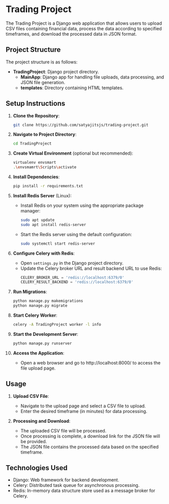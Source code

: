 # Trading Project

The Trading Project is a Django web application that allows users to upload CSV files containing financial data, process the data according to specified timeframes, and download the processed data in JSON format.

## Project Structure

The project structure is as follows:

- **TradingProject**: Django project directory.
  - **MainApp**: Django app for handling file uploads, data processing, and JSON file generation.
  - **templates**: Directory containing HTML templates.

## Setup Instructions

1. **Clone the Repository**:
   ```bash
   git clone https://github.com/satyajitsjs/trading-project.git
   ```

2. **Navigate to Project Directory**:
   ```bash
   cd TradingProject
   ```

3. **Create Virtual Environment** (optional but recommended):
   ```bash
   virtualenv envsmart
   .\envsmamrt\Scripts\activate
   ```

4. **Install Dependencies**:
   ```bash
   pip install -r requirements.txt
   ```

5. **Install Redis Server** (Linux):
   - Install Redis on your system using the appropriate package manager:
     ```bash
     sudo apt update
     sudo apt install redis-server
     ```

   - Start the Redis server using the default configuration:
     ```bash
     sudo systemctl start redis-server
     ```

6. **Configure Celery with Redis**:
   - Open `settings.py` in the Django project directory.
   - Update the Celery broker URL and result backend URL to use Redis:
     ```python
     CELERY_BROKER_URL = 'redis://localhost:6379/0'
     CELERY_RESULT_BACKEND = 'redis://localhost:6379/0'
     ```

7. **Run Migrations**:
   ```bash
   python manage.py makemigrations
   python manage.py migrate
   ```

8. **Start Celery Worker**:
   ```bash
   celery -A TradingProject worker -l info
   ```

9. **Start the Development Server**:
   ```bash
   python manage.py runserver
   ```

10. **Access the Application**:
    - Open a web browser and go to http://localhost:8000/ to access the file upload page.

## Usage

1. **Upload CSV File**:
   - Navigate to the upload page and select a CSV file to upload.
   - Enter the desired timeframe (in minutes) for data processing.

2. **Processing and Download**:
   - The uploaded CSV file will be processed.
   - Once processing is complete, a download link for the JSON file will be provided.
   - The JSON file contains the processed data based on the specified timeframe.

## Technologies Used

- Django: Web framework for backend development.
- Celery: Distributed task queue for asynchronous processing.
- Redis: In-memory data structure store used as a message broker for Celery.


